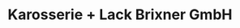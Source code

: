 ---
title: "Karosserie + Lack Brixner GmbH"
url: /ilsfeld/karosserie-lack-brixner-gmbh/
shop: Autowerkstatt
---